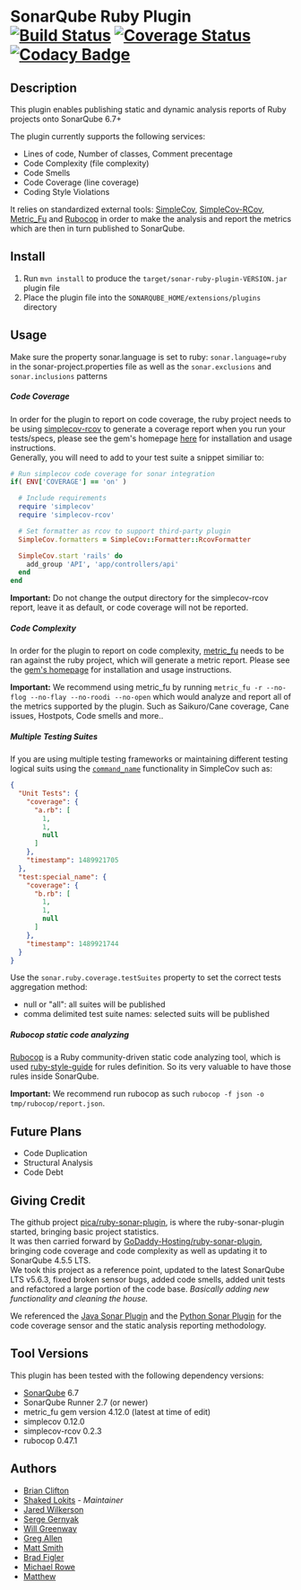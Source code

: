 SonarQube Ruby Plugin [![Build Status](https://travis-ci.org/shakedlokits/ruby-sonar-plugin.svg?branch=master)](https://travis-ci.org/shakedlokits/ruby-sonar-plugin) [![Coverage Status](https://coveralls.io/repos/github/shakedlokits/ruby-sonar-plugin/badge.svg?branch=master)](https://coveralls.io/github/shakedlokits/ruby-sonar-plugin?branch=master) [![Codacy Badge](https://api.codacy.com/project/badge/Grade/b42dca389f624c4686b70bbccfefb25e)](https://www.codacy.com/app/shaked-lokits/ruby-sonar-plugin?utm_source=github.com&amp;utm_medium=referral&amp;utm_content=shakedlokits/ruby-sonar-plugin&amp;utm_campaign=Badge_Grade)  
=================

## Description
This plugin enables publishing static and dynamic analysis reports of Ruby projects onto SonarQube 6.7+  

The plugin currently supports the following services:
* Lines of code, Number of classes, Comment precentage
* Code Complexity (file complexity)
* Code Smells
* Code Coverage (line coverage)
* Coding Style Violations

It relies on standardized external tools: [SimpleCov](https://github.com/colszowka/simplecov), [SimpleCov-RCov](https://github.com/fguillen/simplecov-rcov), [Metric_Fu](https://github.com/metricfu/metric_fu/) and [Rubocop](https://github.com/bbatsov/rubocop) in order to make the analysis and report the metrics which are then in turn published to SonarQube.

## Install
1. Run `mvn install` to produce the `target/sonar-ruby-plugin-VERSION.jar` plugin file
2. Place the plugin file into the `SONARQUBE_HOME/extensions/plugins` directory

## Usage
Make sure the property sonar.language is set to ruby: `sonar.language=ruby` in the sonar-project.properties file as well as the `sonar.exclusions` and `sonar.inclusions` patterns


##### Code Coverage
In order for the plugin to report on code coverage, the ruby project needs to be using [simplecov-rcov](https://github.com/fguillen/simplecov-rcov)
to generate a coverage report when you run your tests/specs, please see the gem's homepage [here](https://github.com/fguillen/simplecov-rcov) for installation
and usage instructions.  
Generally, you will need to add to your test suite a snippet similiar to:
```ruby
# Run simplecov code coverage for sonar integration  
if( ENV['COVERAGE'] == 'on' )  

  # Include requirements  
  require 'simplecov'  
  require 'simplecov-rcov'  

  # Set formatter as rcov to support third-party plugin  
  SimpleCov.formatters = SimpleCov::Formatter::RcovFormatter  

  SimpleCov.start 'rails' do  
	add_group 'API', 'app/controllers/api'  
  end  
end
```
**Important:** Do not change the output directory for the simplecov-rcov report, leave it as default, or code coverage will not be reported.

##### Code Complexity
In order for the plugin to report on code complexity, [metric_fu](https://github.com/metricfu/metric_fu/) needs to be ran against the ruby project, which will generate a metric report. Please see the [gem's homepage](https://github.com/metricfu/metric_fu/) for installation and usage instructions.  

**Important:**  We recommend using metric_fu by running `metric_fu -r --no-flog --no-flay --no-roodi --no-open` which would analyze and report all of the metrics supported by the plugin. Such as Saikuro/Cane coverage, Cane issues, Hostpots, Code smells and more..

##### Multiple Testing Suites
If you are using multiple testing frameworks or maintaining different testing
logical suits using the
[`command_name`](http://www.rubydoc.info/gems/simplecov/frames#Test_suite_names) functionality in SimpleCov such as:
```json
{
  "Unit Tests": {
    "coverage": {
      "a.rb": [
        1,
        1,
        null
      ]
    },
    "timestamp": 1489921705
  },
  "test:special_name": {
    "coverage": {
      "b.rb": [
        1,
        1,
        null
      ]
    },
    "timestamp": 1489921744
  }
}
```
Use the `sonar.ruby.coverage.testSuites` property to set the correct tests aggregation method:
* null or "all": all suites will be published
* comma delimited test suite names: selected suits will be published

##### Rubocop static code analyzing
[Rubocop](https://github.com/bbatsov/rubocop) is a Ruby community-driven static code analyzing tool, which is used [ruby-style-guide](https://github.com/bbatsov/ruby-style-guide) for rules definition. So its very valuable to have those rules inside SonarQube.

**Important:** We recommend run rubocop as such `rubocop -f json -o tmp/rubocop/report.json`.

## Future Plans
* Code Duplication
* Structural Analysis
* Code Debt

## Giving Credit
The github project [pica/ruby-sonar-plugin](https://github.com/pica/ruby-sonar-plugin), is where the ruby-sonar-plugin started, bringing basic project statistics.  
It was then carried forward by [GoDaddy-Hosting/ruby-sonar-plugin](https://github.com/GoDaddy-Hosting/ruby-sonar-plugin), bringing code coverage and code complexity as well as updating it to SonarQube 4.5.5 LTS.  
We took this project as a reference point, updated to the latest SonarQube LTS v5.6.3, fixed broken sensor bugs, added code smells, added unit tests and refactored a large portion of the code base. *Basically adding new functionality and cleaning the house.*

We referenced the [Java Sonar Plugin](https://github.com/SonarSource/sonar-java) and the [Python Sonar Plugin](https://github.com/SonarSource/sonar-python) for the code coverage sensor and the static analysis reporting methodology.

## Tool Versions
This plugin has been tested with the following dependency versions:
* [SonarQube](http://www.sonarqube.org/downloads/) 6.7
* SonarQube Runner 2.7 (or newer)
* metric_fu gem version 4.12.0 (latest at time of edit)
* simplecov 0.12.0
* simplecov-rcov 0.2.3
* rubocop 0.47.1

## Authors
* [Brian Clifton](https://github.com/bsclifton)
* [Shaked Lokits](https://github.com/shakedlokits) - *Maintainer*
* [Jared Wilkerson](https://github.com/lyrch)
* [Serge Gernyak](https://github.com/sergio1990)
* [Will Greenway](https://api.github.com/users/wpgreenway)
* [Greg Allen](https://api.github.com/users/ggallen)
* [Matt Smith](https://api.github.com/users/mxsmith)
* [Brad Figler](https://api.github.com/users/theFigler)
* [Michael Rowe](https://api.github.com/users/mrowe)
* [Matthew](https://api.github.com/users/panpanini)
